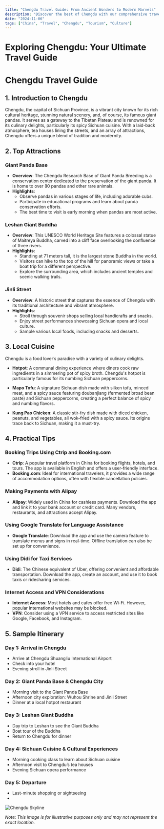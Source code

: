 ```yaml
---
title: "Chengdu Travel Guide: From Ancient Wonders to Modern Marvels"
description: "Discover the best of Chengdu with our comprehensive travel guide. Explore top attractions, savor local cuisine, and get insider tips for an unforgettable Chinese adventure."
date: "2024-11-06"
tags: ["China", "Travel", "Chengdu", "Tourism", "Culture"]
---
```


# Exploring Chengdu: Your Ultimate Travel Guide

# Chengdu Travel Guide

## 1. Introduction to Chengdu
Chengdu, the capital of Sichuan Province, is a vibrant city known for its rich cultural heritage, stunning natural scenery, and, of course, its famous giant pandas. It serves as a gateway to the Tibetan Plateau and is renowned for its culinary delights, particularly its spicy Sichuan cuisine. With a laid-back atmosphere, tea houses lining the streets, and an array of attractions, Chengdu offers a unique blend of tradition and modernity.

## 2. Top Attractions

### Giant Panda Base
- **Overview**: The Chengdu Research Base of Giant Panda Breeding is a conservation center dedicated to the preservation of the giant panda. It is home to over 80 pandas and other rare animals.
- **Highlights**:
  - Observe pandas in various stages of life, including adorable cubs.
  - Participate in educational programs and learn about panda conservation efforts.
  - The best time to visit is early morning when pandas are most active.

### Leshan Giant Buddha
- **Overview**: This UNESCO World Heritage Site features a colossal statue of Maitreya Buddha, carved into a cliff face overlooking the confluence of three rivers.
- **Highlights**:
  - Standing at 71 meters tall, it is the largest stone Buddha in the world.
  - Visitors can hike to the top of the hill for panoramic views or take a boat trip for a different perspective.
  - Explore the surrounding area, which includes ancient temples and scenic walking trails.

### Jinli Street
- **Overview**: A historic street that captures the essence of Chengdu with its traditional architecture and vibrant atmosphere.
- **Highlights**:
  - Stroll through souvenir shops selling local handicrafts and snacks.
  - Enjoy street performances showcasing Sichuan opera and local culture.
  - Sample various local foods, including snacks and desserts.

## 3. Local Cuisine
Chengdu is a food lover’s paradise with a variety of culinary delights. 

- **Hotpot**: A communal dining experience where diners cook raw ingredients in a simmering pot of spicy broth. Chengdu's hotpot is particularly famous for its numbing Sichuan peppercorns.
  
- **Mapo Tofu**: A signature Sichuan dish made with silken tofu, minced meat, and a spicy sauce featuring doubanjiang (fermented broad bean paste) and Sichuan peppercorns, creating a perfect balance of spicy and numbing flavors.
  
- **Kung Pao Chicken**: A classic stir-fry dish made with diced chicken, peanuts, and vegetables, all wok-fried with a spicy sauce. Its origins trace back to Sichuan, making it a must-try.

## 4. Practical Tips

### Booking Trips Using Ctrip and Booking.com
- **Ctrip**: A popular travel platform in China for booking flights, hotels, and tours. The app is available in English and offers a user-friendly interface.
- **Booking.com**: Ideal for international travelers, it provides a wide range of accommodation options, often with flexible cancellation policies.

### Making Payments with Alipay
- **Alipay**: Widely used in China for cashless payments. Download the app and link it to your bank account or credit card. Many vendors, restaurants, and attractions accept Alipay.

### Using Google Translate for Language Assistance
- **Google Translate**: Download the app and use the camera feature to translate menus and signs in real-time. Offline translation can also be set up for convenience.

### Using Didi for Taxi Services
- **Didi**: The Chinese equivalent of Uber, offering convenient and affordable transportation. Download the app, create an account, and use it to book taxis or ridesharing services.

### Internet Access and VPN Considerations
- **Internet Access**: Most hotels and cafes offer free Wi-Fi. However, popular international websites may be blocked.
- **VPN**: Consider using a VPN service to access restricted sites like Google, Facebook, and Instagram.

## 5. Sample Itinerary

### Day 1: Arrival in Chengdu
- Arrive at Chengdu Shuangliu International Airport
- Check into your hotel
- Evening stroll in Jinli Street

### Day 2: Giant Panda Base & Chengdu City
- Morning visit to the Giant Panda Base
- Afternoon city exploration: Wuhou Shrine and Jinli Street
- Dinner at a local hotpot restaurant

### Day 3: Leshan Giant Buddha
- Day trip to Leshan to see the Giant Buddha
- Boat tour of the Buddha
- Return to Chengdu for dinner

### Day 4: Sichuan Cuisine & Cultural Experiences
- Morning cooking class to learn about Sichuan cuisine
- Afternoon visit to Chengdu’s tea houses
- Evening Sichuan opera performance

### Day 5: Departure
- Last-minute shopping or sightseeing
-

<img src="https://source.unsplash.com/1600x900/?Chengdu,cityscape" alt="Chengdu Skyline" loading="lazy">

*Note: This image is for illustrative purposes only and may not represent the exact location.*

